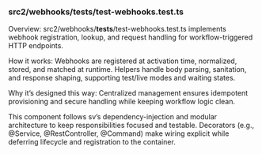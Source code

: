 ### src2/webhooks/__tests__/test-webhooks.test.ts

Overview: src2/webhooks/__tests__/test-webhooks.test.ts implements webhook registration, lookup, and request handling for workflow-triggered HTTP endpoints.

How it works: Webhooks are registered at activation time, normalized, stored, and matched at runtime. Helpers handle body parsing, sanitation, and response shaping, supporting test/live modes and waiting states.

Why it’s designed this way: Centralized management ensures idempotent provisioning and secure handling while keeping workflow logic clean.

This component follows sv’s dependency-injection and modular architecture to keep responsibilities focused and testable. Decorators (e.g., @Service, @RestController, @Command) make wiring explicit while deferring lifecycle and registration to the container.
